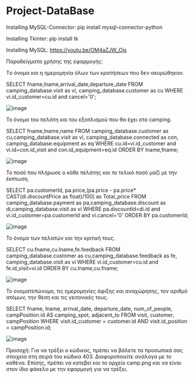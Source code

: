 # Project-DataBase

Installing MySQL-Connector:
pip install mysql-connector-python

Installing Tkinter:
pip install tk

Installing MySQL:
https://youtu.be/OM4aZJW_Ojs

Παραδείγματα χρήσης της εφαρμογής:

  Tο όνομα και η ημερομηνία όλων των κρατήσεων που δεν ακυρώθηκαν.
  
   SELECT fname,lname,arrival_date,departure_date
   FROM camping_database.visit as vi, camping_database.customer as cu
   WHERE vi.id_customer=cu.id and cancel='0';
    
![image](https://user-images.githubusercontent.com/63556263/149604976-680a8de0-0213-4d02-964f-49e211e2f1f8.png)
    
  Το όνομα του πελάτη και του εξοπλισμού που θα έχει στο camping.
  
   SELECT fname,lname,name
   FROM camping_database.customer as cu,camping_database.visit as vi, camping_database.connected as con, camping_database.equipment as eq
   WHERE cu.id=vi.id_customer and vi.id=con.id_visit and con.id_equipment=eq.id ORDER BY lname,fname;
    
![image](https://user-images.githubusercontent.com/63556263/149604992-5c7c2b8b-b462-4ed4-b725-9239257ab11b.png)
    
  Το ποσό που πλήρωσε ο κάθε πελάτης και το τελικό ποσό μαζί με την έκπτωση.
  
   SELECT pa.customerId, pa.price,(pa.price - pa.price* CAST(di.discountPrice as float)/100) as Total_price
   FROM camping_database.payment as pa,camping_database.discount as di,camping_database.visit as vi
   WHERE pa.discountId=di.id and vi.id_customer=pa.customerId and vi.cancel='0' ORDER BY pa.customerId;
    
![image](https://user-images.githubusercontent.com/63556263/149605019-1a660f2e-8763-492d-beee-2d72006fb689.png)

  Το όνομα των πελατών και την κριτική τους.
  
   SELECT cu.fname,cu.lname,fe.feedback
   FROM camping_database.customer as cu,camping_database.feedback as fe, camping_database.visit as vi
   WHERE vi.id_customer=cu.id and fe.id_visit=vi.id ORDER BY cu.lname,cu.fname;
    
![image](https://user-images.githubusercontent.com/63556263/149605028-980827c7-6406-4d55-b935-ac8a2f295005.png)

  Το ονοματεπώνυμο, τις ημερομηνίες άφιξης και αναχώρησης, τον αριθμό ατόμων, την θέση και τις γειτονικές τους.
  
   SELECT fname, lname, arrival_date, departure_date, num_of_people, campPosition.id AS camping_spot, adjacent_to
   FROM visit, customer, campPosition
   WHERE visit.id_customer = customer.id AND visit.id_position = campPosition.id;
    
![image](https://user-images.githubusercontent.com/63556263/149605034-45222bc8-99d9-4527-bd6b-dd3c5e312013.png)


Προσοχή: Για να τρέξει ο κώδικας, πρέπει να βάλετε τα προσωπικά σας στοιχεία στη σειρά του κώδικα 403. Διαφοροποιείτε ανάλογα με το καθένα.
         Επίσης, πρέπει να κατεβεί και το αρχείο camp.png και να είναι στον ίδιο φάκελο με την εφαρμογή για να τρέξει.
